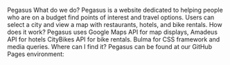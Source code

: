 Pegasus
What do we do?
Pegasus is a website dedicated to helping people who are on a budget find points of interest and travel options.
Users can select a city and view a map with restaurants, hotels, and bike rentals.
How does it work?
Pegasus uses Google Maps API for map displays,
Amadeus API for hotels
CityBikes API for bike rentals.
Bulma for CSS framework and media queries.
Where can I find it?
Pegasus can be found at our GitHub Pages environment: 
